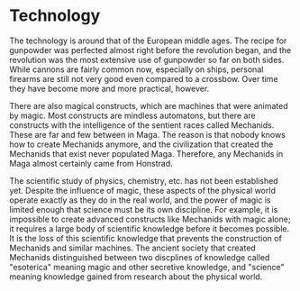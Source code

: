 Technology
==========
The technology is around that of the European middle ages. The recipe for gunpowder was perfected almost right before the revolution began, and the revolution was the most extensive use of gunpowder so far on both sides. While cannons are fairly common now, especially on ships, personal firearms are still not very good even compared to a crossbow. Over time they have become more and more practical, however.

There are also magical constructs, which are machines that were animated by magic. Most constructs are mindless automatons, but there are constructs with the intelligence of the sentient races called Mechanids. These are far and few between in Maga. The reason is that nobody knows how to create Mechanids anymore, and the civilization that created the Mechanids that exist never populated Maga. Therefore, any Mechanids in Maga almost certainly came from Honstrad.

The scientific study of physics, chemistry, etc. has not been established yet. Despite the influence of magic, these aspects of the physical world operate exactly as they do in the real world, and the power of magic is limited enough that science must be its own discipline. For example, it is impossible to create advanced constructs like Mechanids with magic alone; it requires a large body of scientific knowledge before it becomes possible. It is the loss of this scientific knowledge that prevents the construction of Mechanids and similar machines. The ancient society that created Mechanids distinguished between two discplines of knowledge called "esoterica" meaning magic and other secretive knowledge, and "science" meaning knowledge gained from research about the physical world.

